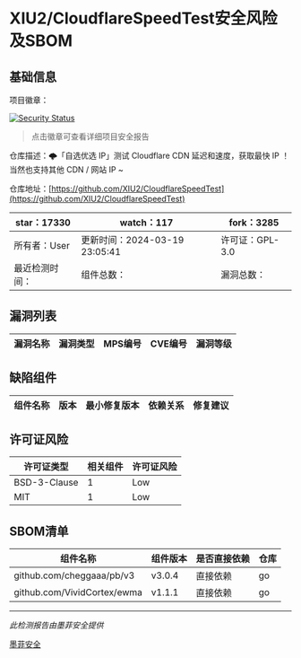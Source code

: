 # XIU2/CloudflareSpeedTest安全风险及SBOM

## 基础信息

项目徽章：

[![Security Status](https://www.murphysec.com/platform3/v31/badge/1799506943270883328.svg)](https://www.murphysec.com/console/report/1691512456533008384/1799506943270883328)

> 点击徽章可查看详细项目安全报告

仓库描述：🌩「自选优选 IP」测试 Cloudflare CDN 延迟和速度，获取最快 IP ！当然也支持其他 CDN / 网站 IP ~

仓库地址：[https://github.com/XIU2/CloudflareSpeedTest](https://github.com/XIU2/CloudflareSpeedTest)

| star：17330 | watch：117 | fork：3285 |
| ----------- | -------------- | ------------ |
| 所有者：User | 更新时间：2024-03-19 23:05:41 | 许可证：GPL-3.0 |
| 最近检测时间： | 组件总数： | 漏洞总数： |




## 漏洞列表

| 漏洞名称 | 漏洞类型 | MPS编号 | CVE编号 | 漏洞等级 |
| ------- | ------ | ------- | ------ | ----- |





## 缺陷组件

| 组件名称 | 版本 | 最小修复版本 | 依赖关系 | 修复建议 |
| -------- | ---- | ------------ | -------- | -------- |





## 许可证风险

| 许可证类型 | 相关组件 | 许可证风险 |
| ---------- | -------- | ---------- |
|BSD-3-Clause|1|Low|
|MIT|1|Low|




## SBOM清单

| 组件名称 | 组件版本 | 是否直接依赖 | 仓库 |
| -------- | -------- | ------------ | ---- |
|github.com/cheggaaa/pb/v3|v3.0.4|直接依赖|go|
|github.com/VividCortex/ewma|v1.1.1|直接依赖|go|


------

*此检测报告由墨菲安全提供*

[墨菲安全](www.murphysec.com)